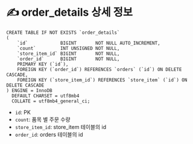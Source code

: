 # ✍️ order_details 상세 정보

```mariadb
CREATE TABLE IF NOT EXISTS `order_details`
(
    `id`            BIGINT       NOT NULL AUTO_INCREMENT,
    `count`         INT UNSIGNED NOT NULL,
    `store_item_id` BIGINT       NOT NULL,
    `order_id`      BIGINT       NOT NULL,
    PRIMARY KEY (`id`),
    FOREIGN KEY (`order_id`) REFERENCES `orders` (`id`) ON DELETE CASCADE,
    FOREIGN KEY (`store_item_id`) REFERENCES `store_item` (`id`) ON DELETE CASCADE
) ENGINE = InnoDB
  DEFAULT CHARSET = utf8mb4
  COLLATE = utf8mb4_general_ci;
```

- `id`: PK
- `count`: 품목 별 주문 수량
- `store_item_id`: store_item 테이블의 id
- `order_id`: orders 테이블의 id